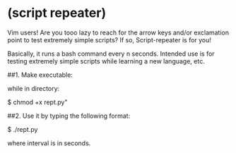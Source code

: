 # (script repeater)

Vim users! Are you tooo lazy to reach for the arrow keys and/or exclamation point to test extremely simple scripts? If so, Script-repeater is for you!

Basically, it runs a bash command every n seconds. Intended use is for testing extremely simple scripts while learning a new language, etc.

##1. Make executable:

while in directory:

$ chmod +x rept.py"

##2. Use it by typing the following format:

$ ./rept.py <path> <interval>

where interval is in seconds.  


